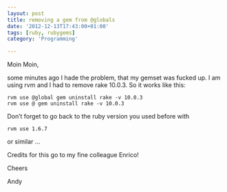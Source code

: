 ```yaml
---
layout: post
title: removing a gem from @globals
date: '2012-12-13T17:43:00+01:00'
tags: [ruby, rubygems]
category: 'Programming'

---
```

<p>Moin Moin,</p>

<p>some minutes ago I hade the problem, that my gemset was fucked up. I am using rvm and I had to remove rake 10.0.3. So it works like this:</p>

<pre><code>rvm use @global gem uninstall rake -v 10.0.3
rvm use @ gem uninstall rake -v 10.0.3
</code></pre>

<p>Don&#8217;t forget to go back to the ruby version you used before with</p>

<pre><code>rvm use 1.6.7
</code></pre>

<p>or similar &#8230;</p>

<p>Credits for this go to my fine colleague Enrico!</p>

<p>Cheers</p>

<p>Andy</p>
